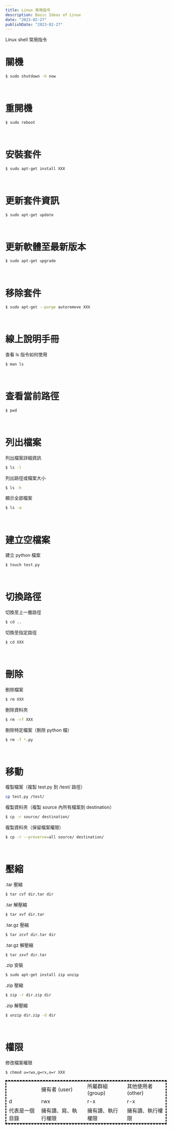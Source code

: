 ```yaml
---
title: Linux 常用指令
description: Basic Ideas of Linux
date: "2023-02-27"
publishDate: "2023-02-27"
---
```


Linux shell 常用指令

<!--more-->
# 關機

```bash
$ sudo shutdown -h now
```
<br>

# 重開機

```bash
$ sudo reboot
```
<br>

# 安裝套件

```bash
$ sudo apt-get install XXX
```
<br>

# 更新套件資訊

```bash
$ sudo apt-get update
```
<br>

# 更新軟體至最新版本

```bash
$ sudo apt-get upgrade
```
<br>

# 移除套件

```bash
$ sudo apt-get --purge autoremove XXX
```
<br>

# 線上說明手冊

查看 ls 指令如何使用

```bash
$ man ls
```
<br>

# 查看當前路徑

```bash
$ pwd
```
<br>

# 列出檔案

列出檔案詳細資訊

```bash
$ ls -l
```

列出路徑或檔案大小

```bash
$ ls -h
```

顯示全部檔案

```bash
$ ls -a
```
<br>

# 建立空檔案

建立 python 檔案

```bash
$ touch test.py
```
<br>

# 切換路徑

切換至上一層路徑

```bash
$ cd ..
```

切換至指定路徑

```bash
$ cd XXX
```
<br>

# 刪除

刪除檔案

```bash
$ rm XXX
```

刪除資料夾

```bash
$ rm -rf XXX
```

刪除特定檔案（刪除 python 檔）

```bash
$ rm -f *.py
```
<br>

# 移動

複製檔案（複製 test.py 到 /test/ 路徑）

```bash
cp test.py /test/
```

複製資料夾（複製 source 內所有檔案到 destination）

```bash
$ cp -r source/ destination/
```

複製資料夾（保留檔案權限）

```bash
$ cp -r --preserve=all source/ destination/
```
<br>

# 壓縮

.tar 壓縮

```bash
$ tar cvf dir.tar dir
```

.tar 解壓縮

```bash
$ tar xvf dir.tar
```

.tar.gz 壓縮

```bash
$ tar zcvf dir.tar dir
```

.tar.gz 解壓縮

```bash
$ tar zxvf dir.tar
```

.zip 安裝

```bash
$ sudo apt-get install zip unzip
```

.zip 壓縮

```bash
$ zip -r dir.zip dir
```

.zip 解壓縮

```bash
$ unzip dir.zip -d dir
```
<br>

# 權限

修改檔案權限

```bash
$ chmod u=rwx,g=rx,o=r XXX
```

<table style="border:3px black dashed;">
  <tr>
    <td></td>
    <td>擁有者 (user)</td>
    <td>所屬群組 (group)</td>
    <td>其他使用者 (other)</td>
  </tr>
  <tr>
    <td>d</td>
    <td>rwx</td>
    <td>r-x</td>
    <td>r-x</td>
  </tr>
  <tr>
    <td>代表是一個目錄</td>
    <td>擁有讀、寫、執行權限</td>
    <td>擁有讀、執行權限</td>
    <td>擁有讀、執行權限</td>
  </tr>
</table>
